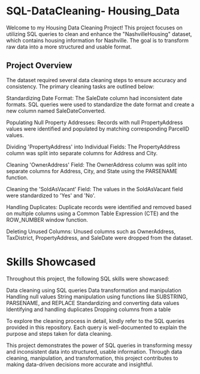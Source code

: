 # SQL-DataCleaning- Housing_Data

Welcome to my Housing Data Cleaning Project! This project focuses on utilizing SQL queries to clean and enhance the "NashvilleHousing" dataset, which contains housing information for Nashville. The goal is to transform raw data into a more structured and usable format.

## Project Overview
The dataset required several data cleaning steps to ensure accuracy and consistency. The primary cleaning tasks are outlined below:

Standardizing Date Format: The SaleDate column had inconsistent date formats. SQL queries were used to standardize the date format and create a new column named SaleDateConverted.

Populating Null Property Addresses: Records with null PropertyAddress values were identified and populated by matching corresponding ParcelID values.

Dividing 'PropertyAddress' into Individual Fields: The PropertyAddress column was split into separate columns for Address and City.

Cleaning 'OwnerAddress' Field: The OwnerAddress column was split into separate columns for Address, City, and State using the PARSENAME function.

Cleaning the 'SoldAsVacant' Field: The values in the SoldAsVacant field were standardized to 'Yes' and 'No'.

Handling Duplicates: Duplicate records were identified and removed based on multiple columns using a Common Table Expression (CTE) and the ROW_NUMBER window function.

Deleting Unused Columns: Unused columns such as OwnerAddress, TaxDistrict, PropertyAddress, and SaleDate were dropped from the dataset.

# Skills Showcased
Throughout this project, the following SQL skills were showcased:

Data cleaning using SQL queries
Data transformation and manipulation
Handling null values
String manipulation using functions like SUBSTRING, PARSENAME, and REPLACE
Standardizing and converting data values
Identifying and handling duplicates
Dropping columns from a table


To explore the cleaning process in detail, kindly refer to the SQL queries provided in this repository. Each query is well-documented to explain the purpose and steps taken for data cleaning.

This project demonstrates the power of SQL queries in transforming messy and inconsistent data into structured, usable information. Through data cleaning, manipulation, and transformation, this project contributes to making data-driven decisions more accurate and insightful.
